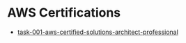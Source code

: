 # AWS Certifications

- [task-001-aws-certified-solutions-architect-professional](task-001-aws-certified-solutions-architect-professional/ReadMe.md)
